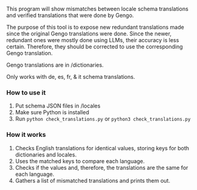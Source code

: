 This program will show mismatches between locale schema translations and verified translations that were done by Gengo.

The purpose of this tool is to expose new redundant translations made since the original Gengo translations were done. Since the newer, redundant ones were mostly done using LLMs, their accuracy is less certain. Therefore, they should be corrected to use the corresponding Gengo translation.

Gengo translations are in /dictionaries.

Only works with de, es, fr, & it schema translations.

### How to use it
1. Put schema JSON files in /locales
2. Make sure Python is installed
2. Run `python check_translations.py` or `python3 check_translations.py`

### How it works
1. Checks English translations for identical values, storing keys for both dictionaries and locales.
2. Uses the matched keys to compare each language.
3. Checks if the values and, therefore, the translations are the same for each language.
4. Gathers a list of mismatched translations and prints them out.